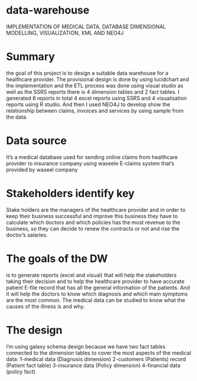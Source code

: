 # data-warehouse
IMPLEMENTATION OF MEDICAL DATA, DATABASE DIMENSIONAL MODELLING, VISUALIZATION, XML AND NEO4J 
# Summary
the goal of this project is to design a suitable data warehouse for a healthcare provider. The provisional design is done by using lucidchart and the implementation and the ETL process was done using visual studio as well as the SSRS reports there is 4 dimension tables and 2 fact tables. I generated 8 reports in total 4 excel reports using SSRS and 4 visualisation reports using R studio. And then I used NEO4J to develop show the relationship between claims, invoices and services by using sample from the data. 
# Data source
It’s a medical database used for sending online claims from healthcare provider to insurance company using waseele E-claims system that’s provided by waseel company 
# Stakeholders identify key
 Stake holders are the managers of the healthcare provider and in order to keep their business successful and improve this business they have to calculate which doctors and which policies has the most revenue to the business, so they can decide to renew the contracts or not and rise the doctor’s salaries.
 # The goals of the DW 
 is to generate reports (excel and visual) that will help the stakeholders taking their decision and to help the healthcare provider to have accurate patient E-file record that has all the general information of the patients. And it will help the doctors to know which diagnosis and which main symptoms are the most common. The medical data can be studied to know what the causes of the illness is and why.
# The design
 I’m using galaxy schema design because we have two fact tables connected to the dimension tables to cover the most aspects of the medical data:
1-medical data (Diagnosis dimension)
2-customers (Patients) record (Patient fact table)
3-insurance data (Policy dimension)
4-financial data (policy fact)
